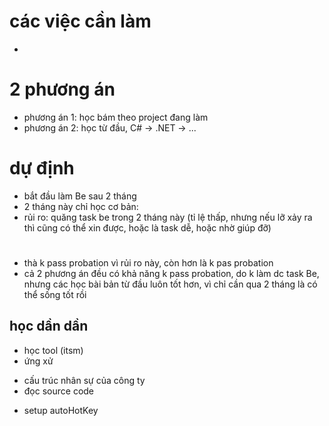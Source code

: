 # các việc cần làm

-

# 2 phương án

- phương án 1: học bám theo project đang làm
- phương án 2: học từ đầu, C# -> .NET -> ...

# dự định
- bắt đầu làm Be sau 2 tháng
- 2 tháng này chỉ học cơ bản:
- rủi ro: quăng task be trong 2 tháng này (tỉ lệ thấp, nhưng nếu lỡ xảy ra thì cũng có thể xin được, hoặc là task dễ, hoặc nhờ giúp đỡ)

# 
- thà k pass probation vì rủi ro này, còn hơn là k pas probation
- cả 2 phương án đều có khả năng k pass probation, do k làm dc task Be, nhưng các học bài bản từ đầu luôn tốt hơn, vì chỉ cần qua 2 tháng là có thể sống tốt rồi

## học dần dần

- học tool (itsm)
- ứng xử
<!-- trò chuyện buổi trưa, chat nhóm, chat với sếp, nc với team bên ngoài -->
- cấu trúc nhân sự của công ty
- đọc source code
<!-- tìm hiểu screen SKU -->
- setup autoHotKey
